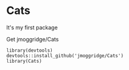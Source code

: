 # Cats

It's my first package

Get jmoggridge/Cats


```
library(devtools)
devtools::install_github('jmoggridge/Cats')
library(Cats)
````
